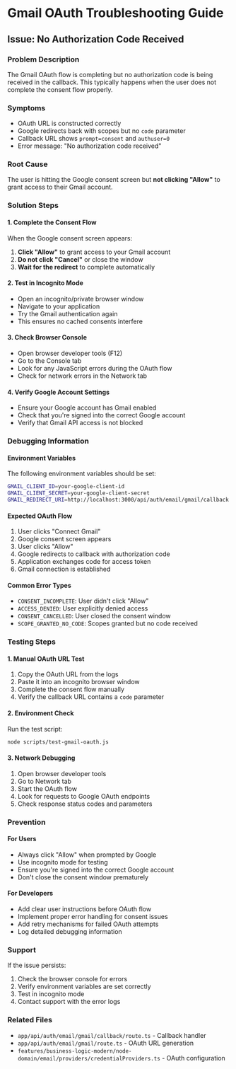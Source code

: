 # Gmail OAuth Troubleshooting Guide

## Issue: No Authorization Code Received

### Problem Description
The Gmail OAuth flow is completing but no authorization code is being received in the callback. This typically happens when the user does not complete the consent flow properly.

### Symptoms
- OAuth URL is constructed correctly
- Google redirects back with scopes but no `code` parameter
- Callback URL shows `prompt=consent` and `authuser=0`
- Error message: "No authorization code received"

### Root Cause
The user is hitting the Google consent screen but **not clicking "Allow"** to grant access to their Gmail account.

### Solution Steps

#### 1. Complete the Consent Flow
When the Google consent screen appears:
1. **Click "Allow"** to grant access to your Gmail account
2. **Do not click "Cancel"** or close the window
3. **Wait for the redirect** to complete automatically

#### 2. Test in Incognito Mode
- Open an incognito/private browser window
- Navigate to your application
- Try the Gmail authentication again
- This ensures no cached consents interfere

#### 3. Check Browser Console
- Open browser developer tools (F12)
- Go to the Console tab
- Look for any JavaScript errors during the OAuth flow
- Check for network errors in the Network tab

#### 4. Verify Google Account Settings
- Ensure your Google account has Gmail enabled
- Check that you're signed into the correct Google account
- Verify that Gmail API access is not blocked

### Debugging Information

#### Environment Variables
The following environment variables should be set:
```bash
GMAIL_CLIENT_ID=your-google-client-id
GMAIL_CLIENT_SECRET=your-google-client-secret
GMAIL_REDIRECT_URI=http://localhost:3000/api/auth/email/gmail/callback
```

#### Expected OAuth Flow
1. User clicks "Connect Gmail"
2. Google consent screen appears
3. User clicks "Allow"
4. Google redirects to callback with authorization code
5. Application exchanges code for access token
6. Gmail connection is established

#### Common Error Types
- `CONSENT_INCOMPLETE`: User didn't click "Allow"
- `ACCESS_DENIED`: User explicitly denied access
- `CONSENT_CANCELLED`: User closed the consent window
- `SCOPE_GRANTED_NO_CODE`: Scopes granted but no code received

### Testing Steps

#### 1. Manual OAuth URL Test
1. Copy the OAuth URL from the logs
2. Paste it into an incognito browser window
3. Complete the consent flow manually
4. Verify the callback URL contains a `code` parameter

#### 2. Environment Check
Run the test script:
```bash
node scripts/test-gmail-oauth.js
```

#### 3. Network Debugging
1. Open browser developer tools
2. Go to Network tab
3. Start the OAuth flow
4. Look for requests to Google OAuth endpoints
5. Check response status codes and parameters

### Prevention

#### For Users
- Always click "Allow" when prompted by Google
- Use incognito mode for testing
- Ensure you're signed into the correct Google account
- Don't close the consent window prematurely

#### For Developers
- Add clear user instructions before OAuth flow
- Implement proper error handling for consent issues
- Add retry mechanisms for failed OAuth attempts
- Log detailed debugging information

### Support

If the issue persists:
1. Check the browser console for errors
2. Verify environment variables are set correctly
3. Test in incognito mode
4. Contact support with the error logs

### Related Files
- `app/api/auth/email/gmail/callback/route.ts` - Callback handler
- `app/api/auth/email/gmail/route.ts` - OAuth URL generation
- `features/business-logic-modern/node-domain/email/providers/credentialProviders.ts` - OAuth configuration
